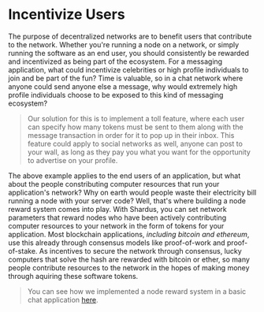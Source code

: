 # Incentivize Users

The purpose of decentralized networks are to benefit users that contribute to the network. Whether you're running a node on a network, or simply running the software as an end user, you should consistently be rewarded and incentivized as being part of the ecosystem. For a messaging application, what could incentivize celebrities or high profile individuals to join and be part of the fun? Time is valuable, so in a chat network where anyone could send anyone else a message, why would extremely high profile individuals choose to be exposed to this kind of messaging ecosystem?

> Our solution for this is to implement a toll feature, where each user can specify how many tokens must be sent to them along with the message transaction in order for it to pop up in their inbox. This feature could apply to social networks as well, anyone can post to your wall, as long as they pay you what you want for the opportunity to advertise on your profile.

The above example applies to the end users of an application, but what about the people constributing computer resources that run your application's network? Why on earth would people waste their electricity bill running a node with your server code? Well, that's where building a node reward system comes into play. With Shardus, you can set network parameters that reward nodes who have been actively contributing computer resources to your network in the form of tokens for your application. Most blockchain applications, _including bitcoin and ethereum_, use this already through consensus models like proof-of-work and proof-of-stake. As incentives to secure the network through consensus, lucky computers that solve the hash are rewarded with bitcoin or ether, so many people contribute resources to the network in the hopes of making money through aquiring these software tokens.

> You can see how we implemented a node reward system in a basic chat application [here](../building-a-poc-app/building-a-reward-system).
